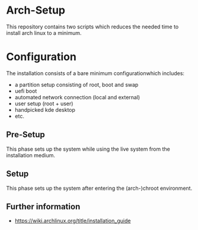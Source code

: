 # Arch-Setup

This repository contains two scripts which reduces the needed time to install arch linux to a minimum.

# Configuration

The installation consists of a bare minimum configurationwhich includes:

- a partition setup consisting of root, boot and swap
- uefi boot
- automated network connection (local and external)
- user setup (root + user)
- handpicked kde desktop
- etc.

## Pre-Setup

This phase sets up the system while using the live system from the installation medium.

## Setup

This phase sets up the system after entering the (arch-)chroot environment.

## Further information

- https://wiki.archlinux.org/title/installation_guide

